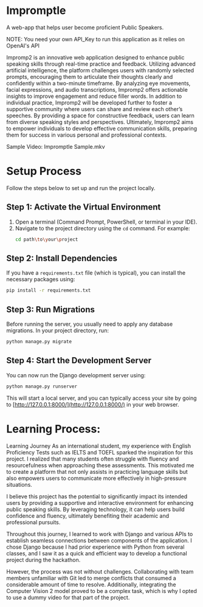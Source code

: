 # Impromptle
A web-app that helps user become proficient Public Speakers.

NOTE: You need your own API_Key to run this application as it relies on OpenAI's API

Impromp2 is an innovative web application designed to enhance public speaking skills through real-time practice and feedback. Utilizing advanced artificial intelligence, 
the platform challenges users with randomly selected prompts, encouraging them to articulate their thoughts clearly and confidently within a two-minute timeframe. By 
analyzing eye movements, facial expressions, and audio transcriptions, Impromp2 offers actionable insights to improve engagement and reduce filler words.
In addition to individual practice, Impromp2 will be developed further to foster a supportive community where users can share and review each other’s speeches. By providing 
a space for constructive feedback, users can learn from diverse speaking styles and perspectives. Ultimately, Impromp2 aims to empower individuals to develop effective 
communication skills, preparing them for success in various personal and professional contexts.

Sample Video: Impromptle Sample.mkv

# Setup Process

Follow the steps below to set up and run the project locally.

## Step 1: Activate the Virtual Environment

1. Open a terminal (Command Prompt, PowerShell, or terminal in your IDE).
2. Navigate to the project directory using the `cd` command. For example:
   ```bash
   cd path\to\your\project
   ```
## Step 2: Install Dependencies

If you have a `requirements.txt` file (which is typical), you can install the necessary packages using:
```bash
pip install -r requirements.txt
```

## Step 3: Run Migrations

Before running the server, you usually need to apply any database migrations. In your project directory, run:
```bash
python manage.py migrate
```

## Step 4: Start the Development Server

You can now run the Django development server using:
```bash
python manage.py runserver
```
This will start a local server, and you can typically access your site by going to [http://127.0.0.1:8000/](http://127.0.0.1:8000/) in your web browser.

# Learning Process:
Learning Journey
As an international student, my experience with English Proficiency Tests such as IELTS and TOEFL sparked the inspiration for this project. I realized 
that many students often struggle with fluency and resourcefulness when approaching these assessments. This motivated me to create a platform that not 
only assists in practicing language skills but also empowers users to communicate more effectively in high-pressure situations.

I believe this project has the potential to significantly impact its intended users by providing a supportive and interactive environment for enhancing 
public speaking skills. By leveraging technology, it can help users build confidence and fluency, ultimately benefiting their academic and professional pursuits.

Throughout this journey, I learned to work with Django and various APIs to establish seamless connections between components of the application. I chose 
Django because I had prior experience with Python from several classes, and I saw it as a quick and efficient way to develop a functional project during the hackathon.

However, the process was not without challenges. Collaborating with team members unfamiliar with Git led to merge conflicts that consumed a considerable 
amount of time to resolve. Additionally, integrating the Computer Vision 2 model proved to be a complex task, which is why I opted to use a dummy video for that part of the project. 
